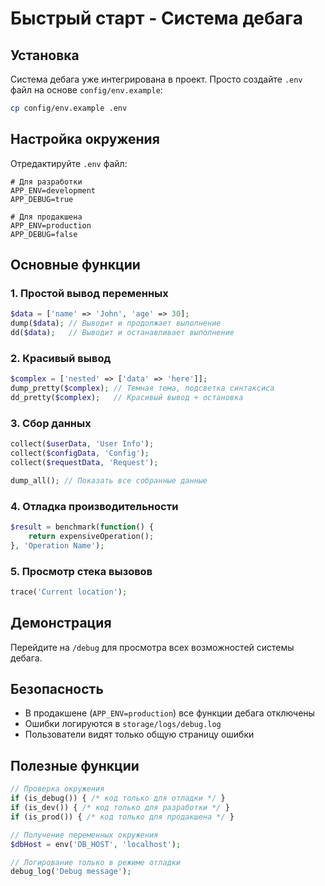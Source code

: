 # Быстрый старт - Система дебага

## Установка

Система дебага уже интегрирована в проект. Просто создайте `.env` файл на основе `config/env.example`:

```bash
cp config/env.example .env
```

## Настройка окружения

Отредактируйте `.env` файл:

```env
# Для разработки
APP_ENV=development
APP_DEBUG=true

# Для продакшена
APP_ENV=production
APP_DEBUG=false
```

## Основные функции

### 1. Простой вывод переменных
```php
$data = ['name' => 'John', 'age' => 30];
dump($data); // Выводит и продолжает выполнение
dd($data);   // Выводит и останавливает выполнение
```

### 2. Красивый вывод
```php
$complex = ['nested' => ['data' => 'here']];
dump_pretty($complex); // Темная тема, подсветка синтаксиса
dd_pretty($complex);   // Красивый вывод + остановка
```

### 3. Сбор данных
```php
collect($userData, 'User Info');
collect($configData, 'Config');
collect($requestData, 'Request');

dump_all(); // Показать все собранные данные
```

### 4. Отладка производительности
```php
$result = benchmark(function() {
    return expensiveOperation();
}, 'Operation Name');
```

### 5. Просмотр стека вызовов
```php
trace('Current location');
```

## Демонстрация

Перейдите на `/debug` для просмотра всех возможностей системы дебага.

## Безопасность

- В продакшене (`APP_ENV=production`) все функции дебага отключены
- Ошибки логируются в `storage/logs/debug.log`
- Пользователи видят только общую страницу ошибки

## Полезные функции

```php
// Проверка окружения
if (is_debug()) { /* код только для отладки */ }
if (is_dev()) { /* код только для разработки */ }
if (is_prod()) { /* код только для продакшена */ }

// Получение переменных окружения
$dbHost = env('DB_HOST', 'localhost');

// Логирование только в режиме отладки
debug_log('Debug message');
```
